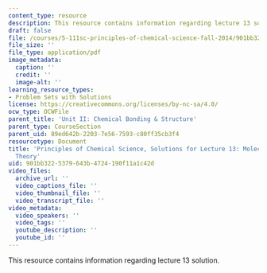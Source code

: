 ```yaml
---
content_type: resource
description: This resource contains information regarding lecture 13 solution.
draft: false
file: /courses/5-111sc-principles-of-chemical-science-fall-2014/901bb3225379643b4724190f11a1c42d_MIT5_111F14_Lec13Soln.pdf
file_size: ''
file_type: application/pdf
image_metadata:
  caption: ''
  credit: ''
  image-alt: ''
learning_resource_types:
- Problem Sets with Solutions
license: https://creativecommons.org/licenses/by-nc-sa/4.0/
ocw_type: OCWFile
parent_title: 'Unit II: Chemical Bonding & Structure'
parent_type: CourseSection
parent_uid: 89ed642b-2203-7e56-7593-c80ff35cb3f4
resourcetype: Document
title: 'Principles of Chemical Science, Solutions for Lecture 13: Molecular Orbital
  Theory'
uid: 901bb322-5379-643b-4724-190f11a1c42d
video_files:
  archive_url: ''
  video_captions_file: ''
  video_thumbnail_file: ''
  video_transcript_file: ''
video_metadata:
  video_speakers: ''
  video_tags: ''
  youtube_description: ''
  youtube_id: ''
---
```

This resource contains information regarding lecture 13 solution.